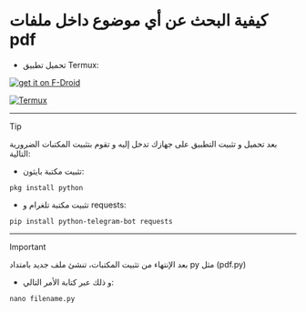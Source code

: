 # كيفية البحث عن أي موضوع داخل ملفات pdf 


 
   - تحميل تطبيق Termux:


[![get it on F-Droid](https://i.imgur.com/G3wroE7.png)](https://f-droid.org/ar/packages/com.termux/)

[![Termux](https://i.imgur.com/TNdEio0.png)](https://play.google.com/store/apps/details?id=com.termux)

----


> [!Tip]
بعد تحميل و تثبيت التطبيق على جهازك تدخل إليه و تقوم بتثبيت المكتبات الضرورية التالية:

- تثبيت مكتبة بايثون:
```shell
pkg install python
```


- تثبيت مكتبة تلغرام و requests: 
```shell
pip install python-telegram-bot requests
```
---


> [!Important]
بعد الإنتهاء من تثبيت المكتبات، تنشئ ملف جديد بامتداد py مثل (pdf.py) 

- و ذلك عبر كتابة الأمر التالي:
```shell
nano filename.py
```